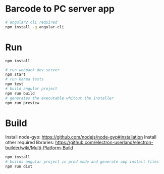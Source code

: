 
# Barcode to PC server app
```bash
# angular2 cli required
npm install -g angular-cli
```

# Run
```bash
npm install

# run webpack dev server
npm start
# run karma tests
npm test
# build angular project
npm run build
# generates the executable whitout the installer
npm run preview
```

# Build
Install node-gyp: https://github.com/nodejs/node-gyp#installation
Install other required libraries: https://github.com/electron-userland/electron-builder/wiki/Multi-Platform-Build
```bash
npm install
# builds angular project in prod mode and generate app install files
npm run dist
```
